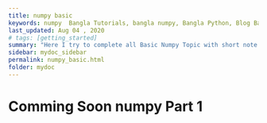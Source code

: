 ```yaml
---
title: numpy basic
keywords: numpy  Bangla Tutorials, bangla numpy, Bangla Python, Blog Bangla, Monad wizard
last_updated: Aug 04 , 2020
# tags: [getting_started]
summary: "Here I try to complete all Basic Numpy Topic with short note. "
sidebar: mydoc_sidebar
permalink: numpy_basic.html
folder: mydoc
---
```




# Comming Soon numpy Part 1
